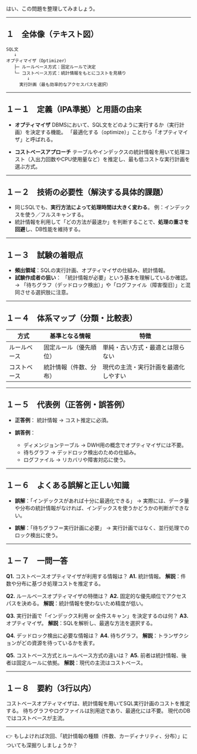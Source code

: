 はい、この問題を整理してみましょう。

---

## １　全体像（テキスト図）

```
SQL文
   ↓
オプティマイザ（Optimizer）
   ├─ ルールベース方式：固定ルールで決定
   └─ コストベース方式：統計情報をもとにコストを見積り
        ↓
     実行計画（最も効率的なアクセスパスを選択）
```

---

## １－１　定義（IPA準拠）と用語の由来

* **オプティマイザ**
  DBMSにおいて、SQL文をどのように実行するか（実行計画）を決定する機能。
  「最適化する（optimize）」ことから「オプティマイザ」と呼ばれる。

* **コストベースアプローチ**
  テーブルやインデックスの統計情報を用いて処理コスト（入出力回数やCPU使用量など）を推定し、最も低コストな実行計画を選ぶ方式。

---

## １－２　技術の必要性（解決する具体的課題）

* 同じSQLでも、**実行方法によって処理時間は大きく変わる**。
  例：インデックスを使う／フルスキャンする。
* 統計情報を利用して「どの方法が最速か」を判断することで、**処理の重さを回避**し、DB性能を維持する。

---

## １－３　試験の着眼点

* **頻出領域**：SQLの実行計画、オプティマイザの仕組み、統計情報。
* **試験作成者の狙い**：
  「統計情報が必要」という基本を理解しているか確認。
  → 「待ちグラフ（デッドロック検出）」や「ログファイル（障害復旧）」と混同させる選択肢に注意。

---

## １－４　体系マップ（分類・比較表）

| 方式     | 基準となる情報     | 特徴                 |
| ------ | ----------- | ------------------ |
| ルールベース | 固定ルール（優先順位） | 単純・古い方式・最適とは限らない   |
| コストベース | 統計情報（件数、分布） | 現代の主流・実行計画を最適化しやすい |

---

## １－５　代表例（正答例・誤答例）

* **正答例**：
  統計情報 → コスト推定に必須。

* **誤答例**：

  * ディメンジョンテーブル → DWH用の概念でオプティマイザには不要。
  * 待ちグラフ → デッドロック検出のための仕組み。
  * ログファイル → リカバリや障害対応に使う。

---

## １－６　よくある誤解と正しい知識

* **誤解**：「インデックスがあれば十分に最適化できる」
  → 実際には、データ量や分布の統計情報がなければ、インデックスを使うかどうかの判断ができない。

* **誤解**：「待ちグラフ＝実行計画に必要」
  → 実行計画ではなく、並行処理でのロック検出に使う。

---

## １－７　一問一答

**Q1.** コストベースオプティマイザが利用する情報は？
**A1.** 統計情報。
**解説**：件数や分布に基づき処理コストを推定する。

**Q2.** ルールベースオプティマイザの特徴は？
**A2.** 固定的な優先順位でアクセスパスを決める。
**解説**：統計情報を使わないため精度が低い。

**Q3.** 実行計画で「インデックス利用 or 全件スキャン」を決定するのは何？
**A3.** オプティマイザ。
**解説**：SQLを解析し、最適な方法を選択する。

**Q4.** デッドロック検出に必要な情報は？
**A4.** 待ちグラフ。
**解説**：トランザクションがどの資源を待っているかを表す。

**Q5.** コストベース方式とルールベース方式の違いは？
**A5.** 前者は統計情報、後者は固定ルールに依拠。
**解説**：現代の主流はコストベース。

---

## １－８　要約（3行以内）

コストベースオプティマイザは、統計情報を用いてSQL実行計画のコストを推定する。
待ちグラフやログファイルは別用途であり、最適化には不要。
現代のDBではコストベースが主流。

---

👉 もしよければ次回、「統計情報の種類（件数、カーディナリティ、分布）」についても深掘りしましょうか？
